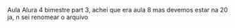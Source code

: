 Aula Alura 4 bimestre part 3, achei que era aula 8 mas devemos estar na 20 ja, n sei renomear o arquivo
